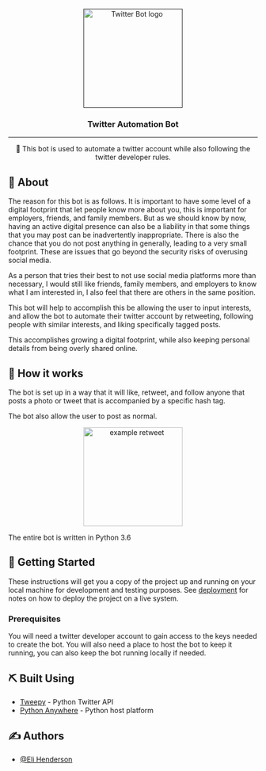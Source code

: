<p align="center">
  <a href="" rel="noopener">
 <img width=200px height=200px src="https://assets.teenvogue.com/photos/56b4f21327a088e24b967bb6/3:2/w_531,h_354,c_limit/twitter-gifs.gif" alt="Twitter Bot logo"></a>
</p>

<h3 align="center">Twitter Automation Bot</h3>



---

<p align="center"> 🤖 This bot is used to automate a twitter account while also following the twitter developer rules.
    <br> 
</p>


## 🧐 About <a name = "about"></a>

The reason for this bot is as follows.
It is important to have some level of a digital footprint that let people know more about you, this is important for employers, friends, and family members. But as we should know by now, having an active digital presence can also be a liability in that some things that you may post can be inadvertently inappropriate. There is also the chance that you do not post anything in generally, leading to a very small footprint. These are issues that go beyond the security risks of overusing social media.

As a person that tries their best to not use social media platforms more than necessary, I would still like friends, family members, and employers to know what I am interested in, I also feel that there are others in the same position.

This bot will help to accomplish this be allowing the user to input interests, and allow the bot to automate their twitter account by retweeting, following people with similar interests, and liking specifically tagged posts.

This accomplishes growing a digital footprint, while also keeping personal details from being overly shared online.

## 💭 How it works <a name = "working"></a>

The bot is set up in a way that it will like, retweet, and follow anyone that posts a photo or tweet that is accompanied by a specific hash tag. 

The bot also allow the user to post as normal. 

<p align="center">
<img src="https://i.imgur.com/Htu1EIO.jpg" alt="example retweet" width=200px height=200px>
</p>

The entire bot is written in Python 3.6


## 🏁 Getting Started <a name = "getting_started"></a>

These instructions will get you a copy of the project up and running on your local machine for development and testing purposes. See [deployment](#deployment) for notes on how to deploy the project on a live system.

### Prerequisites

You will need a twitter developer account to gain access to the keys needed to create the bot. You will also need a place to host the bot to keep it running, you can also keep the bot running locally if needed. 
## ⛏️ Built Using <a name = "built_using"></a>

- [Tweepy](https://www.tweepy.org/) - Python Twitter API
- [Python Anywhere](https://www.pythonanywhere.com/) - Python host platform

## ✍️ Authors <a name = "authors"></a>

- [@Eli Henderson](https://github.com/Eli-BH) 

